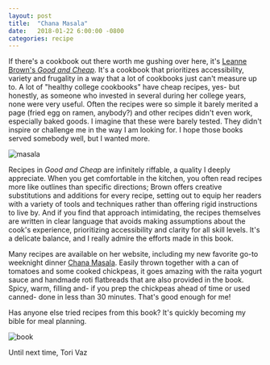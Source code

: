 ```yaml
---
layout: post
title:  "Chana Masala"
date:   2018-01-22 6:00:00 -0800
categories: recipe
---
```


If there's a cookbook out there worth me gushing over here, it's [Leanne Brown's *Good and Cheap*](https://www.leannebrown.com/). It's a cookbook that prioritizes accessibility, variety and frugality in a way that a lot of cookbooks just can't measure up to. A lot of "healthy college cookbooks" have cheap recipes, yes- but honestly, as someone who invested in several during her college years, none were very useful. Often the recipes were so simple it barely merited a page (fried egg on ramen, anybody?) and other recipes didn't even work, especially baked goods. I imagine that these were barely tested. They didn't inspire or challenge me in the way I am looking for. I hope those books served somebody well, but I wanted more.

![masala]

Recipes in *Good and Cheap* are infinitely riffable, a quality I deeply appreciate. When you get comfortable in the kitchen, you often read recipes more like outlines than specific directions; Brown offers creative substitutions and additions for every recipe, setting out to equip her readers with a variety of tools and techniques rather than offering rigid instructions to live by. And if you find that approach intimidating, the recipes themselves are written in clear language that avoids making assumptions about the cook's experience, prioritizing accessibility and clarity for all skill levels. It's a delicate balance, and I really admire the efforts made in this book.

Many recipes are available on her website, including my new favorite go-to weeknight dinner [Chana Masala](https://www.leannebrown.com/chana-masala/). Easily thrown together with a can of tomatoes and some cooked chickpeas, it goes amazing with the raita yogurt sauce and handmade roti flatbreads that are also provided in the book. Spicy, warm, filling and- if you prep the chickpeas ahead of time or used canned- done in less than 30 minutes. That's good enough for me!

Has anyone else tried recipes from this book? It's quickly becoming my bible for meal planning.

![book]

Until next time,
Tori Vaz

[masala]: https://www.leannebrown.com/wp-content/uploads/2015/03/xchana-masala-1024x680.jpeg.pagespeed.ic.CVkLxBeuL6.webp
[book]:https://www.leannebrown.com/wp-content/themes/openkitchen/images/xgood-and-cheap-sidebar-1x.jpg.pagespeed.ic.fyxqvr8mwd.webp
